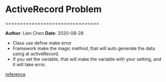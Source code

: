 # ActiveRecord Problem
================================

**Author**: Lien Chen  **Date**: 2020-08-28

* Class use define make error
* Framework make the magic method, that will auto generate the data using at activeRecord.
* If you set the variable, that will make the variable with your setting, and it will take error.

[reference](https://www.php.net/manual/en/language.oop5.overloading.php#object.get)
